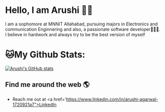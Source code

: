 
# Hello, I am Arushi 👋😄
I am a sophomore at MNNIT Allahabad, pursuing majors in Electronics and communication Enginnering and also, a passionate software developer👩🏾‍💻.
I believe in hardwork and always try to be the best version of myself

#  🐱My Github Stats:

  [![Arushi's GitHub stats](https://github-readme-stats.vercel.app/api?username=arushi0106&show_icons=true&theme=dark&count_private=true&hide=issues,stars&show_icons=true)](https://github.com/arushi0106/github-readme-stats)
<br>




## Find me around the web 🌎
- Reach me out at <a href='https://www.linkedin.com/in/arushi-agarwal-1720921a7">LinkedIn</a>
